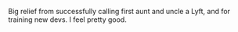 Big relief from successfully calling first aunt and uncle a Lyft, and for training new devs. I feel pretty good.
